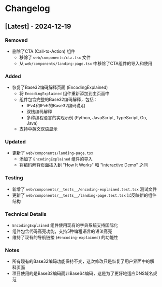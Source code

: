 # Changelog

## [Latest] - 2024-12-19

### Removed
- 删除了CTA (Call-to-Action) 组件
  - 移除了 `web/components/cta.tsx` 文件
  - 从 `web/components/landing-page.tsx` 中移除了CTA组件的导入和使用

### Added
- 恢复了Base32编码解释页面 (EncodingExplained)
  - 将 `EncodingExplained` 组件重新添加到主页面中
  - 组件包含完整的Base32编码解释，包括：
    - IPv4和IPv6的Base32编码说明
    - 双栈编码解释
    - 多种编程语言的实现示例 (Python, JavaScript, TypeScript, Go, Java)
  - 支持中英文双语显示

### Updated
- 更新了 `web/components/landing-page.tsx`
  - 添加了 `EncodingExplained` 组件的导入
  - 将编码解释页面插入到 "How It Works" 和 "Interactive Demo" 之间

### Testing
- 新增了 `web/components/__tests__/encoding-explained.test.tsx` 测试文件
- 更新了 `web/components/__tests__/landing-page.test.tsx` 以反映新的组件结构

### Technical Details
- `EncodingExplained` 组件使用现有的字典系统支持国际化
- 组件包含代码高亮功能，支持5种编程语言的语法高亮
- 维持了现有的导航链接 (`#encoding-explained`) 的功能性

### Notes
- 所有现有的Base32编码功能保持不变，这次修改只是恢复了用户界面中的解释页面
- 项目使用的是Base32编码而非Base64编码，这是为了更好地适应DNS域名规范 